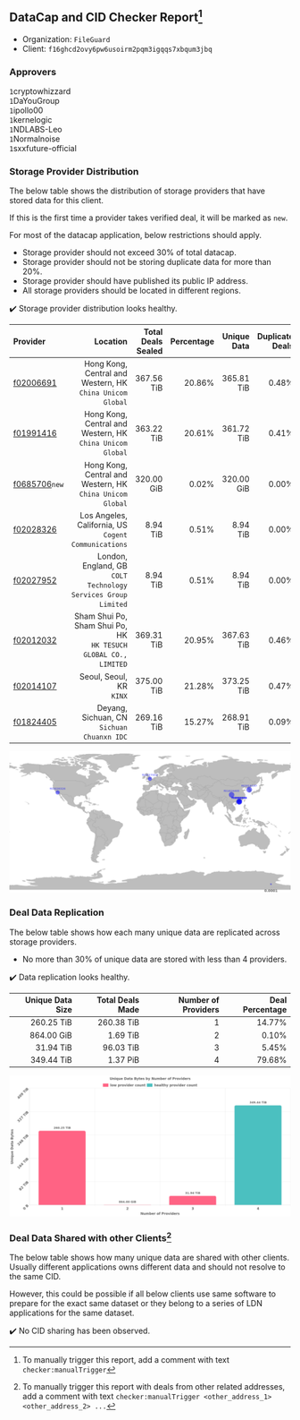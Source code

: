 ## DataCap and CID Checker Report[^1]
 - Organization: `FileGuard`
 - Client: `f16ghcd2ovy6pw6usoirm2pqm3igqqs7xbqum3jbq`
### Approvers
`1`cryptowhizzard<br/>`1`DaYouGroup<br/>`1`ipollo00<br/>`1`kernelogic<br/>`1`NDLABS-Leo<br/>`1`Normalnoise<br/>`1`sxxfuture-official

### Storage Provider Distribution
The below table shows the distribution of storage providers that have stored data for this client.

If this is the first time a provider takes verified deal, it will be marked as `new`.

For most of the datacap application, below restrictions should apply.
 - Storage provider should not exceed 30% of total datacap.
 - Storage provider should not be storing duplicate data for more than 20%.
 - Storage provider should have published its public IP address.
 - All storage providers should be located in different regions.

✔️ Storage provider distribution looks healthy.

| Provider                                                  |                                                           Location | Total Deals Sealed | Percentage | Unique Data | Duplicate Deals |
| :-------------------------------------------------------- | -----------------------------------------------------------------: | -----------------: | ---------: | ----------: | --------------: |
| [f02006691](https://filfox.info/en/address/f02006691)     |       Hong Kong, Central and Western, HK<br/>`China Unicom Global` |         367.56 TiB |     20.86% |  365.81 TiB |           0.48% |
| [f01991416](https://filfox.info/en/address/f01991416)     |       Hong Kong, Central and Western, HK<br/>`China Unicom Global` |         363.22 TiB |     20.61% |  361.72 TiB |           0.41% |
| [f0685706](https://filfox.info/en/address/f0685706)`new`  |       Hong Kong, Central and Western, HK<br/>`China Unicom Global` |         320.00 GiB |      0.02% |  320.00 GiB |           0.00% |
| [f02028326](https://filfox.info/en/address/f02028326)     |            Los Angeles, California, US<br/>`Cogent Communications` |           8.94 TiB |      0.51% |    8.94 TiB |           0.00% |
| [f02027952](https://filfox.info/en/address/f02027952)     |   London, England, GB<br/>`COLT Technology Services Group Limited` |           8.94 TiB |      0.51% |    8.94 TiB |           0.00% |
| [f02012032](https://filfox.info/en/address/f02012032)     | Sham Shui Po, Sham Shui Po, HK<br/>`HK TESUCH GLOBAL CO., LIMITED` |         369.31 TiB |     20.95% |  367.63 TiB |           0.46% |
| [f02014107](https://filfox.info/en/address/f02014107)     |                                        Seoul, Seoul, KR<br/>`KINX` |         375.00 TiB |     21.28% |  373.25 TiB |           0.47% |
| [f01824405](https://filfox.info/en/address/f01824405)     |                      Deyang, Sichuan, CN<br/>`Sichuan Chuanxn IDC` |         269.16 TiB |     15.27% |  268.91 TiB |           0.09% |

<img src="https://raw.githubusercontent.com/data-preservation-programs/filplus-checker-assets/main/filecoin-project/filecoin-plus-large-datasets/issues/1712/1689463071316.png"/>

### Deal Data Replication
The below table shows how each many unique data are replicated across storage providers.

- No more than 30% of unique data are stored with less than 4 providers.

✔️ Data replication looks healthy.

| Unique Data Size | Total Deals Made | Number of Providers | Deal Percentage |
| ---------------: | ---------------: | ------------------: | --------------: |
|       260.25 TiB |       260.38 TiB |                   1 |          14.77% |
|       864.00 GiB |         1.69 TiB |                   2 |           0.10% |
|        31.94 TiB |        96.03 TiB |                   3 |           5.45% |
|       349.44 TiB |         1.37 PiB |                   4 |          79.68% |

<img src="https://raw.githubusercontent.com/data-preservation-programs/filplus-checker-assets/main/filecoin-project/filecoin-plus-large-datasets/issues/1712/1689463072110.png"/>

### Deal Data Shared with other Clients[^3]
The below table shows how many unique data are shared with other clients.
Usually different applications owns different data and should not resolve to the same CID.

However, this could be possible if all below clients use same software to prepare for the exact same dataset or they belong to a series of LDN applications for the same dataset.

✔️ No CID sharing has been observed.

[^1]: To manually trigger this report, add a comment with text `checker:manualTrigger`

[^2]: Deals from those addresses are combined into this report as they are specified with `checker:manualTrigger`

[^3]: To manually trigger this report with deals from other related addresses, add a comment with text `checker:manualTrigger <other_address_1> <other_address_2> ...`
